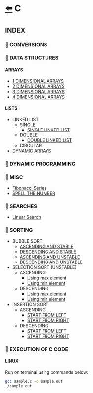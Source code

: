 # [:arrow_left:](../README.md) C

## INDEX

### :rocket: CONVERSIONS

### :rocket: DATA STRUCTURES

#### ARRAYS

* [1 DIMENSIONAL ARRAYS](Data-Structures/ARRAYS/1darrays.c)
* [2 DIMENSIONAL ARRAYS](Data-Structures/ARRAYS/2darrays.c)
* [3 DIMENSIONAL ARRAYS](Data-Structures/ARRAYS/3darrays.c)
* [4 DIMENSIONAL ARRAYS](Data-Structures/ARRAYS/4darrays.c)

#### LISTS

* LINKED LIST
  * SINGLE
    * [SINGLE LINKED LIST](Data-Structures/LINKED-LIST/SINGLE/Main.c)
  * DOUBLE
    * [DOUBLE LINKED LIST](Data-Structures/LINKED-LIST/DOUBLE/Main.c)
  * CIRCULAR
* [DYNAMIC ARRAYS](Data-Structures/LINKED-LIST/dynamicarray.c)

### :rocket: DYNAMIC PROGRAMMING

### :rocket: MISC

* [Fibonacci Series](Misc/fibonacci.c)
* [SPELL THE NUMBER](Misc/spell_the_number.c)

### :rocket: SEARCHES

* [Linear Search](Searches/linearSearch.c)

### :rocket: SORTING

* BUBBLE SORT
  * [ASCENDING AND STABLE](Sorting/BUBBLE-SORT/bubblesort.c)
  * [DESCENDING AND STABLE](Sorting/BUBBLE-SORT/bubble.c)
  * [ASCENDING AND UNSTABLE](Sorting/BUBBLE-SORT/ascendunbubble.c)
  * [DESCENDING AND UNSTABLE](Sorting/BUBBLE-SORT/descendunbubble.c)
* SELECTION SORT (UNSTABLE)
  * ASCENDING
    * [Using max element](Sorting/SELECTION-SORT/selection.c)
    * [Using min element](Sorting/SELECTION-SORT/selectionsort.c)
  * DESCENDING
    * [Using max element](Sorting/SELECTION-SORT/maxselection.c)
    * [Using min element](Sorting/SELECTION-SORT/minselection.c)
* INSERTION SORT
  * ASCENDING
    * [START FROM LEFT](Sorting/INSERTION-SORT/insertion.c)
    * [START FROM RIGHT](Sorting/INSERTION-SORT/insertionsort.c)
  * DESCENDING
    * [START FROM LEFT](Sorting/INSERTION-SORT/deleftinsert.c)
    * [START FROM RIGHT](Sorting/INSERTION-SORT/derightinsert.c)

### :rocket: EXECUTION OF C CODE

#### LINUX

Run on terminal using commands below:

```bash
gcc sample.c -o sample.out
./sample.out
```